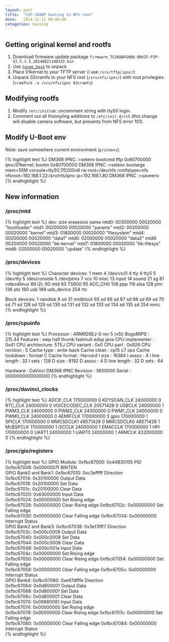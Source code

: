 ```yaml
---
layout: post
title:  "SIP-1080P booting to NFS root"
date:   2014-12-11 09:08:00
categories: hacking
---
```



Getting original kernel and rootfs
----------------------------------

1. Download firmware update package `firmware_TS38ABFG006-ONVIF-P2P-V2.5.1.5_20140821190333.bin`
2. Use [`tpsee_hack`][tphack] to unpack
3. Place 01kernel to your TFTP server (i use `/srv/tftp/ipnc/`)
4. Unpack 02cramfs to your NFS root (`/srv/nfs/ipnc/`) with root privilegies (`cramfsck -x /srv/nfs/ipnc 02cramfs`)


Modifying rootfs
----------------

1. Modify `/etc/inittab`: uncomment string with ttyS0 login.
2. Comment out all lhonnyling additions to `/etc/init.d/rcS` (this change will disable camera software, but prevents from NFS error 101).


Modify U-Boot env
-----------------

Note: save somewhere current environment (`printenv`).

{% highlight text %}
DM368 IPNC :>setenv bootcmd tftp 0x80700000 ipnc/01kernel; bootm 0x80700000
DM368 IPNC :>setenv bootargs mem=55M console=ttyS0,115200n8 rw root=/dev/nfs rootfstype=nfs nfsroot=192.168.1.22:/srv/nfs/ipnc ip=192.168.1.80
DM368 IPNC :>saveenv
{% endhighlight %}


New information
---------------

### /proc/mtd

{% highlight text %}
dev:    size   erasesize  name
mtd0: 00300000 00020000 "bootloader"
mtd1: 00200000 00020000 "params"
mtd2: 00200000 00020000 "kernel"
mtd3: 01800000 00020000 "filesystem"
mtd4: 00200000 00020000 "data1"
mtd5: 02000000 00020000 "data2"
mtd6: 00200000 00020000 "bk-kernel"
mtd7: 01800000 00020000 "bk-filesys"
mtd8: 02500000 00020000 "update"
{% endhighlight %}


### /proc/devices

{% highlight text %}
Character devices:
  1 mem
  4 /dev/vc/0
  4 tty
  4 ttyS
  5 /dev/tty
  5 /dev/console
  5 /dev/ptmx
  7 vcs
 10 misc
 13 input
 14 sound
 21 sg
 81 video4linux
 89 i2c
 90 mtd
 93 TS800
 95 ADC_CH0
108 ppp
116 alsa
128 ptm
136 pts
180 usb
189 usb_device
254 rtc

Block devices:
  1 ramdisk
  8 sd
 31 mtdblock
 65 sd
 66 sd
 67 sd
 68 sd
 69 sd
 70 sd
 71 sd
128 sd
129 sd
130 sd
131 sd
132 sd
133 sd
134 sd
135 sd
254 mmc
{% endhighlight %}


### /proc/cpuinfo

{% highlight text %}
Processor       : ARM926EJ-S rev 5 (v5l)
BogoMIPS        : 215.44
Features        : swp half thumb fastmult edsp java 
CPU implementer : 0x41
CPU architecture: 5TEJ
CPU variant     : 0x0
CPU part        : 0x926
CPU revision    : 5
Cache type      : write-back
Cache clean     : cp15 c7 ops
Cache lockdown  : format C
Cache format    : Harvard
I size          : 16384
I assoc         : 4
I line length   : 32
I sets          : 128
D size          : 8192
D assoc         : 4
D line length   : 32
D sets          : 64

Hardware        : DaVinci DM368 IPNC
Revision        : 3650000
Serial          : 0000000000000000
{% endhighlight %}


### /proc/davinci\_clocks

{% highlight text %}
ADCIF_CLK 170000000 0
KEYSCAN_CLK 24000000 0
RTC_CLK 24000000 0
VOICECODEC_CLK 20571428 0
USBCLK 24000000 1
PWM3_CLK 24000000 0
PWM2_CLK 24000000 0
PWM1_CLK 24000000 0
PWM0_CLK 24000000 0
AEMIFCLK 170000000 3
gpio 170000000 1
SPICLK 170000000 0
MMCSDCLK1 48571428 0
MMCSDCLK0 48571428 1
McBSPCLK 170000000 1
I2CCLK 24000000 1
EMACCLK 170000000 1
HPI 170000000 0
UART1 24000000 1
UART0 24000000 1
ARMCLK 432000000 0
{% endhighlight %}

### /proc/gio/registers

{% highlight text %}
GPIO Module:
  0xfbc67000: 0x44830105 PID                
  0xfbc67008: 0x0000007f BINTEN             
GPIO Bank0 and Bank1:
  0xfbc67010: 0xc3efffff Direction          
  0xfbc67014: 0x20100000 Output Data        
  0xfbc67018: 0x20100000 Set Data           
  0xfbc6701c: 0x20100000 Clear Data         
  0xfbc67020: 0x63000000 Input Data         
  0xfbc67024: 0x00000000 Set Rising edge   
  0xfbc67028: 0x00000000 Clear Rising edge 
  0xfbc6702c: 0x00000000 Set Falling edge  
  0xfbc67030: 0x00000000 Clear Falling edge
  0xfbc67034: 0x00000000 Interrupt Status   
GPIO Bank2 and Bank3:
  0xfbc67038: 0x3ef3fff7 Direction          
  0xfbc6703c: 0x000c0008 Output Data        
  0xfbc67040: 0x000c0008 Set Data           
  0xfbc67044: 0x000c0008 Clear Data         
  0xfbc67048: 0x000c001a Input Data         
  0xfbc6704c: 0x00000000 Set Rising edge   
  0xfbc67050: 0x00000000 Clear Rising edge 
  0xfbc67054: 0x00000000 Set Falling edge  
  0xfbc67058: 0x00000000 Clear Falling edge
  0xfbc6705c: 0x00000000 Interrupt Status   
GPIO Bank4:
  0xfbc67060: 0xe67dfffe Direction          
  0xfbc67064: 0x0d800001 Output Data        
  0xfbc67068: 0x0d800001 Set Data           
  0xfbc6706c: 0x0d800001 Clear Data         
  0xfbc67070: 0x09880061 Input Data         
  0xfbc67074: 0x00000000 Set Rising edge   
  0xfbc67078: 0x00000000 Clear Rising edge 
  0xfbc6707c: 0x00000000 Set Falling edge  
  0xfbc67080: 0x00000000 Clear Falling edge
  0xfbc67084: 0x00000000 Interrupt Status   
{% endhighlight %}


[tphack]: https://github.com/CamWRT/tpsee_hack
